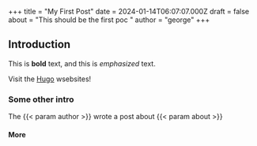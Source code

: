 +++
title = "My First Post"
date = 2024-01-14T06:07:07.000Z
draft = false
about = "This should be the first poc "
author = "george"
+++
## Introduction

This is **bold** text, and this is *emphasized* text.

Visit the [Hugo](https://gohugo.io) wsebsites!

### Some other intro

The {{< param author >}} wrote a post about {{< param about >}}

#### More